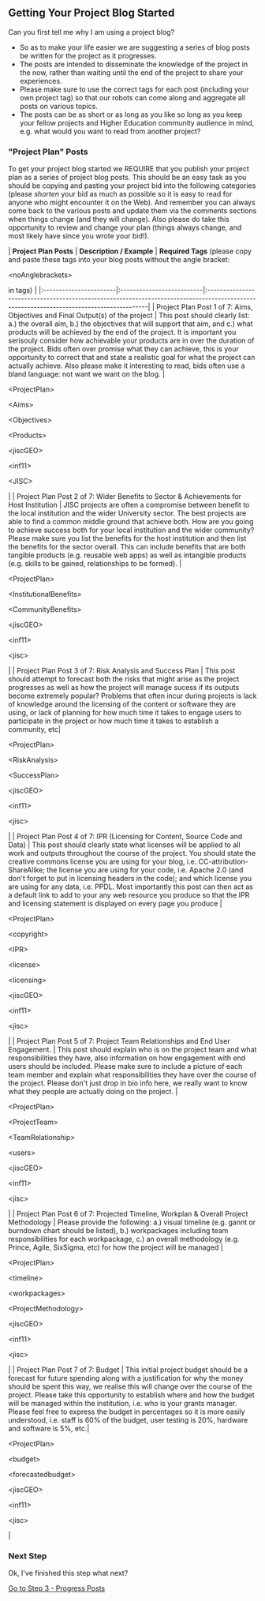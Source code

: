 ## Getting Your Project Blog  Started ##
Can you first tell me why I am using a project blog?
  * So as to make your life easier we are suggesting a series of blog posts be written for the project as it progresses.
  * The posts are intended to disseminate the knowledge of the project in the now, rather than waiting until the end of the project to share your experiences.
  * Please make sure to use the correct tags for each post (including your own project tag) so that our robots can come along and aggregate all posts on various topics.
  * The posts can be as short or as long as you like so long as you keep your fellow projects and Higher Education community audience in mind, e.g. what would you want to read from another project?

### "Project Plan" Posts ###
To get your project blog started we REQUIRE that you publish your project plan as a series of project blog posts.  This should be an easy task as you should be copying and pasting your project bid into the following categories (please _shorten_ your bid as much as possible so it is easy to read for anyone who might encounter it on the Web).  And remember you can always come back to the various posts and update them via the comments sections when things change (and they will change).  Also please do take this opportunity to review and change your plan (things always change, and most likely have since you wrote your bid!).

| **Project Plan Posts** | **Description / Example** | **Required Tags** (please copy and paste these tags into your blog posts without the angle bracket: 

&lt;noAnglebrackets&gt;

 in tags) |
|:-----------------------|:--------------------------|:-----------------------------------------------------------------------------------------------------------------------------------------|
| Project Plan Post 1 of 7: Aims, Objectives and Final Output(s) of the project | This post should clearly list: a.) the overall aim, b.) the objectives that will support that aim, and c.) what products will be achieved by the end of the project.  It is important you serisouly consider how achievable your products are in over the duration of the project.  Bids often over promise what they can achieve, this is your opportunity to correct that and state a realistic goal for what the project can actually achieve.  Also please make it interesting to read, bids often use a bland language: not want we want on the blog. | 

&lt;ProjectPlan&gt;

 

&lt;Aims&gt;

 

&lt;Objectives&gt;

 

&lt;Products&gt;

 

&lt;jiscGEO&gt;

 

&lt;inf11&gt;

 

&lt;JISC&gt;

 <YourProjectTag>|
| Project Plan Post 2 of 7: Wider Benefits to Sector & Achievements for Host Institution | JISC projects are often a compromise between benefit to the local institution and the wider University sector.  The best projects are able to find a common middle ground that achieve both.  How are you going to achieve success both for your local institution and the wider community?  Please make sure you list the benefits for the host institution and then list the benefits for the sector overall.  This can include benefits that are both tangible products (e.g. reusable web apps) as well as intangible products (e.g. skills to be gained, relationships to be formed). | 

&lt;ProjectPlan&gt;

 

&lt;InstitutionalBenefits&gt;

 

&lt;CommunityBenefits&gt;

 

&lt;jiscGEO&gt;

 

&lt;inf11&gt;

 

&lt;jisc&gt;

 <YourProjectTag> |
| Project Plan Post 3 of 7: Risk Analysis and Success Plan | This post should attempt to forecast both the risks that might arise as the project progresses as well as how the project will manage sucess if its outputs become extremely popular?  Problems that often incur during projects is lack of knowledge around the licensing of the content or software they are using, or lack of planning for how much time it takes to engage users to participate in the project or how much time it takes to establish a community, etc| 

&lt;ProjectPlan&gt;

 

&lt;RiskAnalysis&gt;

 

&lt;SuccessPlan&gt;

 

&lt;jiscGEO&gt;

 

&lt;inf11&gt;

 

&lt;jisc&gt;

 <YourProjectTag> |
| Project Plan Post 4 of 7: IPR (Licensing for Content, Source Code and Data) | This post should clearly state what licenses will be applied to all work and outputs throughout the course of the project.  You should state the creative commons license you are using for your blog, i.e. CC-attribution-ShareAlike; the license you are using for your code, i.e. Apache 2.0 (and don't forget to put in licensing headers in the code); and which license you are using for any data, i.e. PPDL.  Most importantly this post can then act as a default link to add to your any web resource you produce so that the IPR and licensing statement is displayed on every page you produce | 

&lt;ProjectPlan&gt;

 

&lt;copyright&gt;

 

&lt;IPR&gt;

 

&lt;license&gt;

 

&lt;licensing&gt;

 

&lt;jiscGEO&gt;

 

&lt;inf11&gt;

 

&lt;jisc&gt;

 <YourProjectTag> |
| Project Plan Post 5 of 7: Project Team Relationships and End User Engagement. | This post should explain who is on the project team and what responsibilities they have, also information on how engagement with end users should be included.  Please make sure to include a picture of each team member and explain what responsibilities they have over the course of the project.  Please don't just drop in bio info here, we really want to know what they people are actually doing on the project. | 

&lt;ProjectPlan&gt;

 

&lt;ProjectTeam&gt;

 

&lt;TeamRelationship&gt;

 

&lt;users&gt;

 

&lt;jiscGEO&gt;

 

&lt;inf11&gt;

 

&lt;jisc&gt;

 <YourProjectTag>  |
| Project Plan Post 6 of 7: Projected Timeline, Workplan & Overall Project Methodology | Please provide the following: a.) visual timeline (e.g. gannt or burndown chart should be listed), b.) workpackages including team responsibilities for each workpackage, c.) an overall methodology (e.g. Prince, Agile, SixSigma, etc) for how the project will be managed | 

&lt;ProjectPlan&gt;

 

&lt;timeline&gt;

 

&lt;workpackages&gt;

 

&lt;ProjectMethodology&gt;

 

&lt;jiscGEO&gt;

 

&lt;inf11&gt;

 

&lt;jisc&gt;

 <YourProjectTag> |
| Project Plan Post 7 of 7: Budget | This initial project budget should be a forecast for future spending along with a justification for why the money should be spent this way, we realise this will change over the course of the project.  Please take this opportunity to establish where and how the budget will be managed within the institution, i.e. who is your grants manager.  Please feel free to express the budget in percentages so it is more easily understood, i.e. staff is 60% of the budget, user testing is 20%, hardware and software is 5%, etc.| 

&lt;ProjectPlan&gt;

 

&lt;budget&gt;

 

&lt;forecastedbudget&gt;

 

&lt;jiscGEO&gt;

 

&lt;inf11&gt;

 

&lt;jisc&gt;

 <YourProjectTag> |

### Next Step ###
Ok, I've finished this step what next?

[Go to Step 3 - Progress Posts](ProjectDocumentationInstructionsStep3.md)